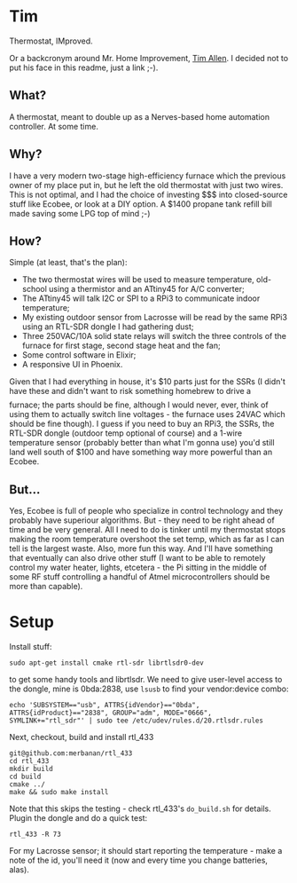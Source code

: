 # Tim

Thermostat, IMproved.

Or a backcronym around Mr. Home Improvement, [Tim Allen](https://www.google.ca/search?q=tim+allen&source=lnms&tbm=isch&sa=X&ved=0ahUKEwin2P760e7YAhVHzoMKHWAPCaIQ_AUICygC&biw=1154&bih=851). I decided not to put his face in this readme, just a link ;-).

## What? 

A thermostat, meant to double up as a Nerves-based home automation controller. At some time. 

## Why? 

I have a very modern two-stage high-efficiency furnace which the previous owner of my 
place put in, but he left the old thermostat with just two wires. This is not optimal,
and I had the choice of investing $$$ into closed-source stuff like Ecobee, or
look at a DIY option. A $1400 propane tank refill bill made saving some LPG
top of mind ;-)

## How?

Simple (at least, that's the plan):

* The two thermostat wires will be used to measure temperature, old-school using a 
  thermistor and an ATtiny45 for A/C converter;
* The ATtiny45 will talk I2C or SPI to a RPi3 to communicate indoor temperature;
* My existing outdoor sensor from Lacrosse will be read by the same RPi3 using 
  an RTL-SDR dongle I had gathering dust;
* Three 250VAC/10A solid state relays will switch the three controls of the furnace
  for first stage, second stage heat and the fan;
* Some control software in Elixir;
* A responsive UI in Phoenix. 

Given that I had everything in house, it's $10 parts just for the SSRs (I didn't have 
these and didn't want to risk something homebrew to drive a $$$$ furnace; the parts
should be fine, although I would never, ever, think of using them to actually switch
line voltages - the furnace uses 24VAC which should be fine though). I guess if you need
to buy an RPi3, the SSRs, the RTL-SDR dongle (outdoor temp optional of course) and a
1-wire temperature sensor (probably better than what I'm gonna use) you'd still land well 
south of $100 and have something way more powerful than an Ecobee. 

## But... 

Yes, Ecobee is full of people who specialize in control technology and they probably have
superiour algorithms. But - they need to be right ahead of time and be very general. All 
I need to do is tinker until my thermostat stops making the room temperature overshoot 
the set temp, which as far as I can tell is the largest waste. Also, more fun this way. And
I'll have something that eventually can also drive other stuff (I want to be able to remotely
control my water heater, lights, etcetera - the Pi sitting in the middle of some RF stuff
controlling a handful of Atmel microcontrollers should be more than capable). 

# Setup

Install stuff:

    sudo apt-get install cmake rtl-sdr librtlsdr0-dev

to get some handy tools and librtlsdr. We need to give user-level access to the dongle, mine
is 0bda:2838, use `lsusb` to find your vendor:device combo:

    echo 'SUBSYSTEM=="usb", ATTRS{idVendor}=="0bda", ATTRS{idProduct}=="2838", GROUP="adm", MODE="0666", SYMLINK+="rtl_sdr"' | sudo tee /etc/udev/rules.d/20.rtlsdr.rules
    
Next, checkout, build and install rtl_433

    git@github.com:merbanan/rtl_433
    cd rtl_433
    mkdir build
    cd build
    cmake ../
    make && sudo make install

Note that this skips the testing - check rtl\_433's `do_build.sh` for details. Plugin the dongle and do
a quick test:

    rtl_433 -R 73

For my Lacrosse sensor; it should start reporting the temperature - make a note of the id, you'll need
it (now and every time you change batteries, alas). 

